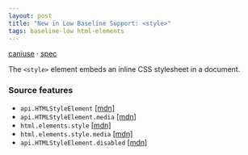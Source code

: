 ```yaml
---
layout: post
title: "New in Low Baseline Support: <style>"
tags: baseline-low html-elements
---
```


[caniuse](https://caniuse.com/?search=style) · [spec](https://html.spec.whatwg.org/multipage/semantics.html#the-style-element)

The `<style>` element embeds an inline CSS stylesheet in a document.

### Source features

- ``api.HTMLStyleElement`` [[mdn]](https://developer.mozilla.org/en-US/search?q=api.HTMLStyleElement)
- ``api.HTMLStyleElement.media`` [[mdn]](https://developer.mozilla.org/en-US/search?q=api.HTMLStyleElement.media)
- ``html.elements.style`` [[mdn]](https://developer.mozilla.org/en-US/search?q=html.elements.style)
- ``html.elements.style.media`` [[mdn]](https://developer.mozilla.org/en-US/search?q=html.elements.style.media)
- ``api.HTMLStyleElement.disabled`` [[mdn]](https://developer.mozilla.org/en-US/search?q=api.HTMLStyleElement.disabled)
